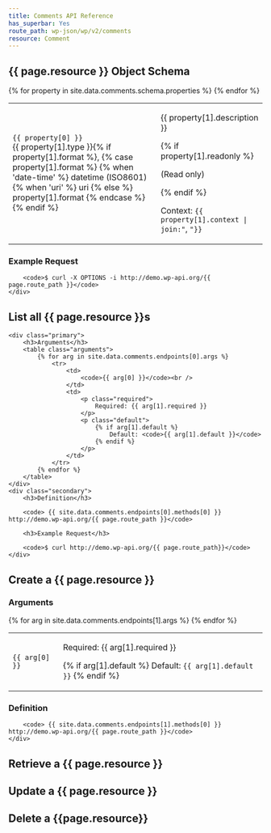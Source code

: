 ```yaml
---
title: Comments API Reference
has_superbar: Yes
route_path: wp-json/wp/v2/comments
resource: Comment
---
```


<section class="route">
	<div class="primary">
		<h2>{{ page.resource }} Object Schema</h2>
		<table class="attributes">
			{% for property in site.data.comments.schema.properties %}
				<tr>
					<td>
						<code>{{ property[0] }}</code><br />
						<span class="type">
							{{ property[1].type }}{% if property[1].format %}, {% case property[1].format %}
								{% when 'date-time' %}
									datetime (ISO8601)
								{% when 'uri' %}
									uri
								{% else %}
									property[1].format
							{% endcase %}{% endif %}
						</span>
					</td>
					<td>
						<p>{{ property[1].description }}</p>
						{% if property[1].readonly %}
							<p>(Read only)</p>
						{% endif %}
						<p class="context">Context: <code>{{ property[1].context | join:"</code>, <code>"}}</code></p>
					</td>
				</tr>
			{% endfor %}
		</table>
	</div>
	<div class="secondary">
		<h3>Example Request</h3>

		<code>$ curl -X OPTIONS -i http://demo.wp-api.org/{{ page.route_path }}</code>
	</div>
</section>

<section class="route">
	<h2>List all {{ page.resource }}s</h2>

	<div class="primary">
		<h3>Arguments</h3>
		<table class="arguments">
			{% for arg in site.data.comments.endpoints[0].args %}
				<tr>
					<td>
						<code>{{ arg[0] }}</code><br />
					</td>
					<td>
						<p class="required">
							Required: {{ arg[1].required }}
						</p>
						<p class="default">
							{% if arg[1].default %}
								Default: <code>{{ arg[1].default }}</code>
							{% endif %}
						</p>
					</td>
				</tr>
			{% endfor %}
		</table>
	</div>
	<div class="secondary">
		<h3>Definition</h3>

		<code> {{ site.data.comments.endpoints[0].methods[0] }} http://demo.wp-api.org/{{ page.route_path }}</code>
		
		<h3>Example Request</h3>

		<code>$ curl http://demo.wp-api.org/{{ page.route_path}}</code>
	</div>
</section>
<section class="route">
	<h2>Create a {{ page.resource }}</h2>
	<div class="primary">
		<h3>Arguments</h3>
		<table class="arguments">
			{% for arg in site.data.comments.endpoints[1].args %}
				<tr>
					<td>
						<code>{{ arg[0] }}</code><br />
					</td>
					<td>
						<p class="required">
							Required: {{ arg[1].required }}
						</p>
						<p class="default">
							{% if arg[1].default %}
								Default: <code>{{ arg[1].default }}</code>
							{% endif %}
						</p>
					</td>
				</tr>
			{% endfor %}
		</table>
	</div>
	<div class="secondary">
		<h3>Definition</h3>

		<code> {{ site.data.comments.endpoints[1].methods[0] }} http://demo.wp-api.org/{{ page.route_path }}</code>
	</div>
</section>
<h2>Retrieve a {{ page.resource }}</h2>

<h2>Update a {{ page.resource }}</h2>

<h2>Delete a {{page.resource}}</h2>
